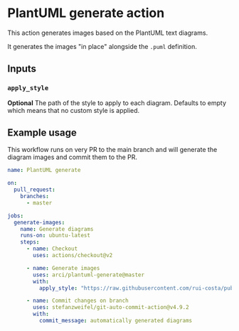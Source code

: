 # PlantUML generate action

This action generates images based on the PlantUML text diagrams.

It generates the images "in place" alongside the `.puml` definition.

## Inputs

### `apply_style`

**Optional** The path of the style to apply to each diagram. Defaults to empty which means that no custom style is applied.

## Example usage

This workflow runs on very PR to the main branch and will generate the diagram images and commit them to the PR.

```yaml
name: PlantUML generate

on:
  pull_request:
    branches:
      - master

jobs:
  generate-images:
    name: Generate diagrams
    runs-on: ubuntu-latest
    steps:
      - name: Checkout
        uses: actions/checkout@v2

      - name: Generate images
        uses: arci/plantuml-generate@master
        with:
          apply_style: "https://raw.githubusercontent.com/rui-costa/publicFiles/v2/style.iuml"

      - name: Commit changes on branch
        uses: stefanzweifel/git-auto-commit-action@v4.9.2
        with:
          commit_message: automatically generated diagrams
```

